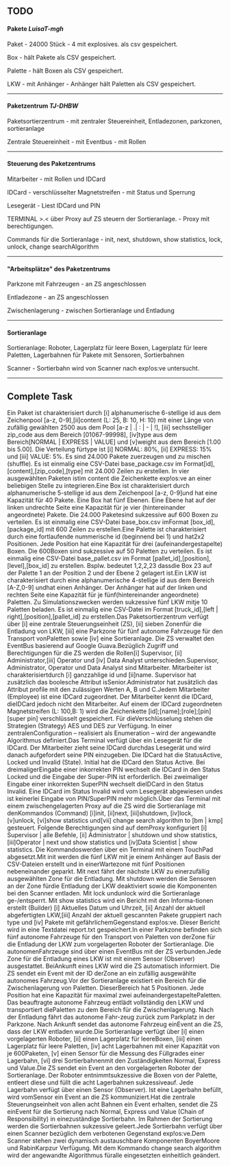 ## TODO

#### Pakete _LuisaT-mgh_

Paket - 24000 Stück - 4 mit explosives.
    als csv gespeichert.


Box - hält Pakete
    als CSV gespeichert.


Palette - hält Boxen
    als CSV gespeichert.


LKW - mit Anhänger - Anhänger hält Paletten
    als CSV gespeichert.

---
#### Paketzentrum _TJ-DHBW_

Paketsortierzentrum - mit zentraler Steuereinheit, Entladezonen, parkzonen, sortieranlage

Zentrale Steuereinheit - mit Eventbus - mit Rollen

---
#### Steuerung des Paketzentrums

Mitarbeiter - mit Rollen und IDCard

IDCard - verschlüsselter Magnetstreifen - mit Status und Sperrung

Lesegerät - Liest IDCard und PIN

TERMINAL >.<
    über Proxy auf ZS steuern der Sortieranlage. - Proxy mit berechtigungen.

Commands für die Sortieranlage - init, next, shutdown, show statistics, lock, unlock, change searchAlgorithm

---
#### "Arbeitsplätze" des Paketzentrums

Parkzone mit Fahrzeugen - an ZS angeschlossen

Entladezone - an ZS angeschlossen

Zwischenlagerung - zwischen Sortieranlage und Entladung

---
#### Sortieranlage

Sortieranlage: Roboter, Lagerplatz für leere Boxen, Lagerplatz für leere Paletten, Lagerbahnen für Pakete mit Sensoren, Sortierbahnen

Scanner - Sortierbahn wird von Scanner nach exp!os:ve untersucht.


---

## Complete Task

Ein Paket ist charakterisiert durch [i] alphanumerische 6-stellige id aus dem Zeichenpool [a-z, 0-9],[ii]content (L: 25, B: 10, H: 10) mit einer Länge von zufällig gewählten 2500 aus dem Pool [a-z | .| : | - | !],  [iii]  sechsstelliger  zip_code  aus dem Bereich [01067-99998],  [iv]type  aus dem Bereich[NORMAL | EXPRESS | VALUE] und [v]weight aus dem Bereich [1.00 bis 5.00]. Die Verteilung fürtype ist [i] NORMAL: 80%, [ii] EXPRESS: 15% und [iii] VALUE: 5%. Es sind  24.000 Pakete  zuerzeugen und zu mischen (shuffle). Es ist einmalig eine CSV-Datei base_package.csv im Format[id],[content],[zip_code],[type] mit 24.000 Zeilen zu erstellen. In vier ausgewählten Paketen istim content die Zeichenkette  exp!os:ve an einer beliebigen Stelle zu integrieren.Eine  Box  ist charakterisiert durch alphanumerische 5-stellige id aus dem Zeichenpool [a-z, 0-9]und hat eine Kapazität für 40 Pakete. Eine Box hat fünf Ebenen. Eine Ebene hat auf der linken undrechte Seite eine Kapazität für je vier (hintereinander angeordnete) Pakete. Die 24.000 Paketesind sukzessive auf  600 Boxen  zu verteilen. Es ist einmalig eine  CSV-Datei base_box.csv imFormat [box_id],[package_id] mit 600 Zeilen zu erstellen.Eine Palette ist charakterisiert durch eine fortlaufende nummerische id (beginnend bei 1) und hat2x2 Positionen. Jede Position hat eine Kapazität für drei (aufeinandergestapelte) Boxen. Die 600Boxen sind sukzessive auf 50 Paletten zu verteilen. Es ist einmalig eine CSV-Datei base_pallet.csv im Format [pallet_id],[position],[level],[box_id] zu erstellen. Bsplw. bedeutet 1,2,2,23 dassdie Box 23 auf der Palette 1 an der Position 2 und der Ebene 2 gelagert ist.Ein LKW ist charakterisiert durch eine alphanumerische 4-stellige id aus dem Bereich [A-Z,0-9] undhat einen Anhänger. Der Anhänger hat auf der linken und rechten Seite eine Kapazität für je fünf(hintereinander angeordnete) Paletten. Zu Simulationszwecken werden sukzessive fünf LKW mitje 10 Paletten  beladen.   Es   ist   einmalig   eine  CSV-Datei im Format [truck_id],[left | right],[position],[pallet_id] zu erstellen.Das Paketsortierzentrum verfügt über [i] eine zentrale Steuerungseinheit (ZS), [ii] sieben Zonenfür die Entladung von LKW, [iii] eine Parkzone für fünf autonome Fahrzeuge für den Transport vonPaletten sowie [iv] eine Sortieranlage. Die ZS verwaltet den EventBus basierend auf Google Guava.Bezüglich Zugriff und Berechtigungen für die ZS werden die Rollen[i] Supervisor, [ii] Administrator,[iii] Operator und [iv] Data Analyst unterschieden.Supervisor, Administrator, Operator und Data Analyst sind Mitarbeiter. Mitarbeiter ist charakterisiertdurch  [i]  ganzzahlige  id  und  [ii]name. Supervisor hat zusätzlich das boolesche Attribut isSenior.Administrator hat zusätzlich das Attribut profile mit den zulässigen Werten A, B und C.Jedem Mitarbeiter (Employee) ist eine IDCard zugeordnet. Der Mitarbeiter kennt die IDCard, dieIDCard jedoch nicht den Mitarbeiter. Auf einem der IDCard zugeordneten Magnetstreifen (L: 100,B:   1)   wird   die   Zeichenkette   [id];[name];[role];[pin][super   pin]   verschlüsselt   gespeichert.   Für   dieVerschlüsselung stehen die Strategien (Strategy) AES und DES zur Verfügung. In einer zentralenConfiguration – realisiert als Enumeration – wird der angewandte Algorithmus definiert.Das Terminal verfügt über ein Lesegerät für die IDCard. Der Mitarbeiter zieht seine IDCard durchdas Lesegerät und wird danach aufgefordert seine PIN einzugeben. Die IDCard hat die StatusActive,  Locked  und  Invalid  (State).   Initial   hat   die   IDCard   den   Status  Active.   Bei   dreimaligerEingabe einer inkorrekten PIN wechselt die IDCard in den Status  Locked  und die Eingabe der Super-PIN   ist   erforderlich.   Bei   zweimaliger   Eingabe   einer   inkorrekten   SuperPIN   wechselt   dieIDCard in den Status Invalid. Eine IDCard im Status Invalid wird vom Lesegerät abgewiesen undes ist keinerlei Eingabe von PIN/SuperPIN mehr möglich.Über das Terminal mit einem zwischengelagerten Proxy auf die ZS wird die Sortieranlage mit denKommandos (Command) [i]init, [ii]next, [iii]shutdown, [iv]lock, [v]unlock, [vi]show statistics und[vii]  change  search  algorithm   to [bm  |  kmp]  gesteuert. Folgende Berechtigungen  sind  auf   demProxy konfiguriert [i] Supervisor | alle Befehle, [ii] Administrator | shutdown und show statistics, [iii]Operator   |  next  und  show   statistics  und  [iv]Data   Scientist  |  show   statistics.   Die   Kommandoswerden über ein Terminal mit einem TouchPad abgesetzt.Mit init werden die fünf LKW mit je einem Anhänger auf Basis der CSV-Dateien erstellt und in einerWartezone mit fünf Positionen nebeneinander geparkt. Mit  next  fährt der nächste LKW zu einerzufällig ausgewählten Zone für die Entladung. Mit shutdown werden die Sensoren an der Zone fürdie Entladung der LKW deaktiviert sowie die Komponenten bei den Scanner entladen. Mit lock undunlock wird die Sortieranlage ge-/entsperrt. Mit show statistics wird ein Bericht mit den Informa-tionen erstellt (Builder) [i] Aktuelles Datum und Uhrzeit, [ii] Anzahl der aktuell abgefertigten LKW,[iii]  Anzahl der aktuell gescannten Pakete gruppiert nach  type  und  [iv]  Pakete mit gefährlichemGegenstand exp!os:ve. Dieser Bericht wird in eine Textdatei report.txt gespeichert.In einer Parkzone befinden sich fünf autonome Fahrzeuge für den Transport von Paletten von derZone für die Entladung der LKW zum vorgelagerten Roboter der Sortieranlage. Die autonomenFahrzeuge sind über einen EventBus mit der ZS verbunden.Jede  Zone  für   die  Entladung  eines  LKW  ist   mit   einem   Sensor   (Observer)   ausgestattet.   BeiAnkunft eines LKW wird die ZS automatisch informiert. Die ZS sendet ein Event mit der ID derZone an ein zufällig ausgewählte autonomes Fahrzeug.Vor   der  Sortieranlage  existiert   ein  Bereich  für   die  Zwischenlagerung von Paletten.   DieserBereich hat 5 Positionen. Jede Position hat eine Kapazität für maximal zwei aufeinandergestapeltePaletten. Das beauftragte autonome Fahrzeug entlädt vollständig den LKW und transportiert diePaletten zu dem Bereich für die Zwischenlagerung. Nach der Entladung fährt das autonome Fahr-zeug zurück zum Parkplatz in der Parkzone. Nach Ankunft sendet das autonome Fahrzeug einEvent an die ZS, dass der LKW entladen wurde.Die   Sortieranlage   verfügt   über  [i]  einen   vorgelagerten   Roboter,  [ii]  einen   Lagerplatz   für   leereBoxen, [iii] einen Lagerplatz für leere Paletten, [iv] acht Lagerbahnen mit einer Kapazität von je 600Paketen, [v] einen Sensor für die Messung des Füllgrades einer Lagerbahn, [vi] drei Sortierbahnenmit den Zuständigkeiten Normal, Express und Value.Die ZS sendet ein Event an den vorgelagerten Roboter der Sortieranlage. Der Roboter entnimmtsukzessive die Boxen von der Palette, entleert diese und füllt die acht Lagerbahnen sukzessiveauf. Jede Lagerbahn verfügt über einen Sensor (Observer). Ist eine Lagerbahn befüllt, wird vomSensor ein Event an die ZS kommuniziert.Hat die zentrale Steuerungseinheit von allen acht Bahnen ein Event erhalten, sendet die ZS einEvent   für   die   Sortierung   nach   Normal,   Express   und  Value  (Chain of Responsibility)   in   einezuständige Sortierbahn. Im Rahmen der Sortierung werden die Sortierbahnen sukzessive geleert.Jede Sortierbahn verfügt über einen Scanner bezüglich dem verbotenen Gegenstand exp!os:ve.Dem Scanner stehen zwei dynamisch austauschbare Komponenten BoyerMoore und RabinKarpzur Verfügung. Mit dem Kommando change search algorithm wird der angewandte Algorithmus füralle eingesetzten einheitlich geändert.